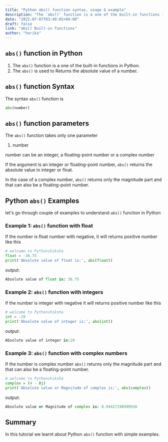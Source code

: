 ```yaml
---
title: "Python abs() function syntax, usage & example"
description: "The 'abs()' function is a one of the built-in functions in Python"
date: "2022-07-07T03:40:05+09:00"
draft: false
link: "abs() Built-in functions"
author: "harika"
---
```


## `abs()` function in Python

1. The `abs()` function is a one of the built-in functions in Python.
2. The `abs()` is used to Returns the absolute value of a number.

## `abs()` function Syntax 

The syntax `abs()` function is 

```Python
abs(number)
```
## `abs()` function parameters

The `abs()` function takes only one parameter

1. number

number can be an integer, a floating-point number or a complex number

If the argument is an integer or floating-point number, `abs()` returns the absolute value in integer or float.

In the case of a complex number, `abs()` returns only the magnitude part and that can also be a floating-point number.


## Python `abs()` Examples

let's go through couple of examples to understand `abs()` function in Python

### Example 1: `abs()` function with float

If the number is float number with negative, it will returns positive number like this

```Python
# welcome to Pythonshiksha
float = -36.75
print('Absolute value of float is:', abs(float))
```
output:

```Python
Absolute value of float is: 36.75
```

### Example 2: `abs()` function with integers

If the number is integer  with negative it will returns positive number like this

```Python
# welcome to Pythonshiksha
int = -29
print('Absolute value of integer is:', abs(int))
```
output:

```Python
Absolute value of integer is:29
```
### Example 3: `abs()` function with complex numbers

If the number is complex number `abs()` returns only the magnitude part and that can also be a floating-point number.

```Python
# welcome to Pythonshiksha
complex = (4 - 8j)
print('Absolute value or Magnitude of complex is:', abs(complex))
```

output:

```Python
Absolute value or Magnitude of complex is: 8.94427190999916
```

## Summary

In this tutorial we learnt about Python `abs()` function with simple examples.


